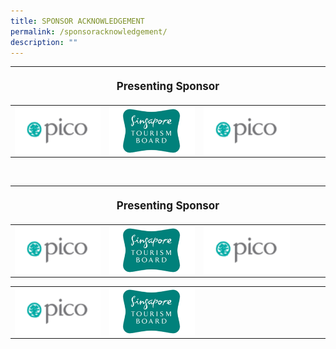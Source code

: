 ```yaml
---
title: SPONSOR ACKNOWLEDGEMENT
permalink: /sponsoracknowledgement/
description: ""
---
```

<table style="width:100%">
<thead><tr><th colspan="4"><p style="font-size: 17px; line-height: 20px"> Presenting Sponsor</p></th>
	</tr></thead>
	<tbody>
		<tr>
			<td style="width:30%"><img align="left" src="/images/Testing%20Sizes/pico%20250%20x%20140.png"></td>
			<td style="width:30%"><img align="left" src="/images/Testing%20Sizes/stb%20250%20x%20140%201.png"></td>
			<td style="width:30%"><img align="left" src="/images/Testing%20Sizes/pico%20250%20x%20140.png"></td>
			<td style="width:10%"></td>
		</tr>
	</tbody>
</table>

<br>

<table>
<thead><tr><th colspan="4"><p style="font-size: 17px; line-height: 20px"> Presenting Sponsor</p></th>
	</tr></thead>
	<tbody>
		<tr>
			<td style="width:30%"><img align="left" src="/images/Testing%20Sizes/pico%20250%20x%20140.png"></td>
			<td style="width:30%"><img align="left" src="/images/Testing%20Sizes/stb%20250%20x%20140%201.png"></td><td style="width:30%"><img align="left" src="/images/Testing%20Sizes/pico%20250%20x%20140.png"></td><td style="width:10%"></td>
		</tr>
	</tbody></table>

<table>
<tbody>
		<tr>
			<td style="width:30%"><img align="left" src="/images/Testing%20Sizes/pico%20250%20x%20140.png"></td>
			<td style="width:30%"><img align="left" src="/images/Testing%20Sizes/stb%20250%20x%20140%201.png"></td>
			<td style="width:40%">
		</td></tr>
	</tbody>
</table>